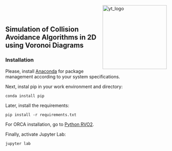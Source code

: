 <img
  src="https://www.yachaytech.edu.ec/wp-content/themes/yachay/images/header/logo-yachaytech.png"
  alt="yt_logo"
  width="200"
  align="right"
/>

<br/>
<br/>

## Simulation of Collision Avoidance Algorithms in 2D using Voronoi Diagrams

### Installation
Please, install [Anaconda](https://docs.anaconda.com/anaconda/install/index.html) for package management according to your system specifications.

Next, instal pip in your work environment and directory:
```
conda install pip
```
Later, install the requirements:

```
pip install -r requirements.txt
```

For ORCA installation, go to [Python RVO2](https://github.com/Taospirit/Python-RVO2).

Finally, activate Jupyter Lab:

```
jupyter lab
```
